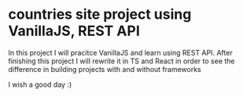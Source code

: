 # countries site project using VanillaJS, REST API

In this project I will pracitce VanillaJS and learn using REST API.
After finishing this project I will rewrite it in TS and React in order to see the difference in building projects with and without frameworks

I wish a good day :)
